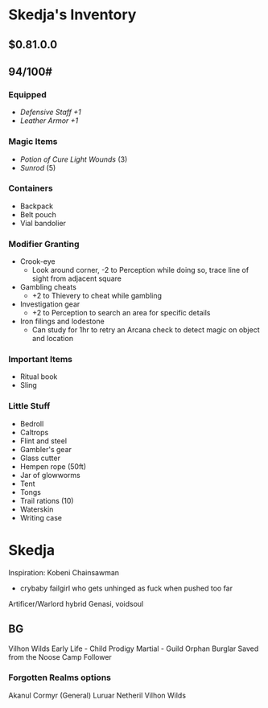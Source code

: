 # Skedja's Inventory
## $0.81.0.0
## 94/100#
### Equipped
- *Defensive Staff +1*
- *Leather Armor +1*
### Magic Items
- *Potion of Cure Light Wounds* (3)
- *Sunrod* (5)
### Containers
- Backpack
- Belt pouch
- Vial bandolier
### Modifier Granting
- Crook-eye
    - Look around corner, -2 to Perception while doing so, trace line of sight from adjacent square
- Gambling cheats
    - +2 to Thievery to cheat while gambling
- Investigation gear
    - +2 to Perception to search an area for specific details
- Iron filings and lodestone
    - Can study for 1hr to retry an Arcana check to detect magic on object and location
### Important Items
- Ritual book
- Sling
### Little Stuff
- Bedroll
- Caltrops
- Flint and steel
- Gambler's gear
- Glass cutter
- Hempen rope (50ft)
- Jar of glowworms
- Tent
- Tongs
- Trail rations (10)
- Waterskin
- Writing case

# Skedja
Inspiration: Kobeni Chainsawman
- crybaby failgirl who gets unhinged as fuck when pushed too far

Artificer/Warlord hybrid
Genasi, voidsoul

## BG
Vilhon Wilds
Early Life - Child Prodigy
Martial - Guild Orphan
Burglar
Saved from the Noose
Camp Follower

### Forgotten Realms options
Akanul
Cormyr (General)
Luruar
Netheril
Vilhon Wilds